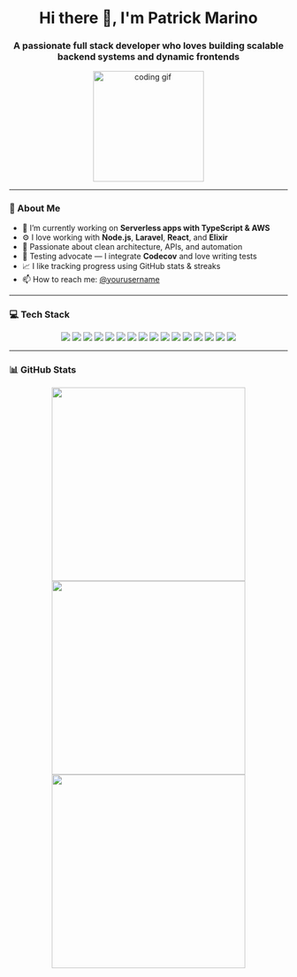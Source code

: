 <h1 align="center">Hi there 👋, I'm Patrick Marino</h1>
<h3 align="center">A passionate full stack developer who loves building scalable backend systems and dynamic frontends</h3>

<p align="center">
  <img src="https://media.giphy.com/media/qgQUggAC3Pfv687qPC/giphy.gif" width="200" alt="coding gif" />
</p>

---

### 🧠 About Me

- 🔭 I’m currently working on **Serverless apps with TypeScript & AWS**
- ⚙️ I love working with **Node.js**, **Laravel**, **React**, and **Elixir**
- 🚀 Passionate about clean architecture, APIs, and automation
- 🧪 Testing advocate — I integrate **Codecov** and love writing tests
- 📈 I like tracking progress using GitHub stats & streaks
- 📫 How to reach me: [@yourusername](https://www.linkedin.com/in/patrick-marino-6a282932)

---

### 💻 Tech Stack

<p align="center">
  <img src="https://img.shields.io/badge/php-%23777BB4.svg?style=for-the-badge&logo=php&logoColor=white" />
  <img src="https://img.shields.io/badge/laravel-%23FF2D20.svg?style=for-the-badge&logo=laravel&logoColor=white" />
  <img src="https://img.shields.io/badge/adonisjs-%23220052.svg?style=for-the-badge&logo=adonisjs&logoColor=white" />
  <img src="https://img.shields.io/badge/node.js-43853D?style=for-the-badge&logo=node.js&logoColor=white" />
  <img src="https://img.shields.io/badge/express.js-404D59?style=for-the-badge" />
  <img src="https://img.shields.io/badge/TypeScript-3178C6?style=for-the-badge&logo=typescript&logoColor=white" />
  <img src="https://img.shields.io/badge/Serverless-FD5750?style=for-the-badge&logo=serverless&logoColor=white" />
  <img src="https://img.shields.io/badge/AWS-232F3E?style=for-the-badge&logo=amazon-aws&logoColor=white" />
  <img src="https://img.shields.io/badge/WSO2-F26622?style=for-the-badge&logo=wso2&logoColor=white" />
  <img src="https://img.shields.io/badge/Ruby-CC342D?style=for-the-badge&logo=ruby&logoColor=white" />
  <img src="https://img.shields.io/badge/Ruby_on_Rails-CC0000?style=for-the-badge&logo=ruby-on-rails&logoColor=white" />
  <img src="https://img.shields.io/badge/Elixir-4B275F?style=for-the-badge&logo=elixir&logoColor=white" />
  <img src="https://img.shields.io/badge/React-20232A?style=for-the-badge&logo=react&logoColor=61DAFB" />
  <img src="https://img.shields.io/badge/Redux-593D88?style=for-the-badge&logo=redux&logoColor=white" />
  <img src="https://img.shields.io/badge/TensorFlow-FF6F00?style=for-the-badge&logo=tensorflow&logoColor=white" />
  <img src="https://img.shields.io/badge/codecov-%23ff0077.svg?style=for-the-badge&logo=codecov&logoColor=white" />
</p>

---

### 📊 GitHub Stats

<p align="center">
  <img src="https://github-readme-stats.vercel.app/api?username=patrickmarino&theme=vue-dark&show_icons=true&hide_border=true&count_private=true" width="350" />
  <br/>
  <img src="https://github-readme-streak-stats.herokuapp.com/?user=patrickmarino&theme=vue-dark&hide_border=true" width="350" />
  <br/>
  <img src="https://github-readme-stats.vercel.app/api/top-langs/?username=patrickmarino&theme=vue-dark&show_icons=true&hide_border=true&layout=compact" width="350" />
</p>

